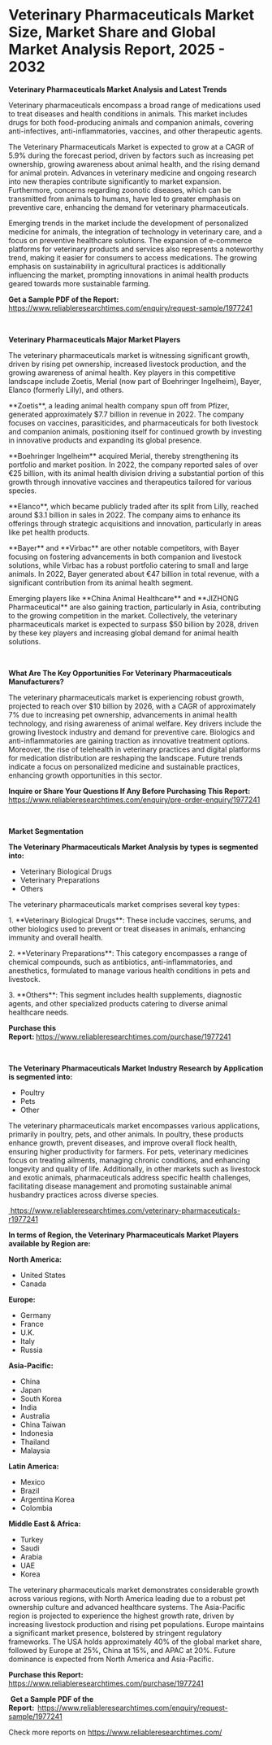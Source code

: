 <p><h1>Veterinary Pharmaceuticals Market Size, Market Share and Global Market Analysis Report, 2025 - 2032</h1></p><p><strong>Veterinary Pharmaceuticals Market Analysis and Latest Trends</strong></p>
<p><p>Veterinary pharmaceuticals encompass a broad range of medications used to treat diseases and health conditions in animals. This market includes drugs for both food-producing animals and companion animals, covering anti-infectives, anti-inflammatories, vaccines, and other therapeutic agents. </p><p>The Veterinary Pharmaceuticals Market is expected to grow at a CAGR of 5.9% during the forecast period, driven by factors such as increasing pet ownership, growing awareness about animal health, and the rising demand for animal protein. Advances in veterinary medicine and ongoing research into new therapies contribute significantly to market expansion. Furthermore, concerns regarding zoonotic diseases, which can be transmitted from animals to humans, have led to greater emphasis on preventive care, enhancing the demand for veterinary pharmaceuticals.</p><p>Emerging trends in the market include the development of personalized medicine for animals, the integration of technology in veterinary care, and a focus on preventive healthcare solutions. The expansion of e-commerce platforms for veterinary products and services also represents a noteworthy trend, making it easier for consumers to access medications. The growing emphasis on sustainability in agricultural practices is additionally influencing the market, prompting innovations in animal health products geared towards more sustainable farming.</p></p>
<p><strong>Get a Sample PDF of the Report:&nbsp;</strong> <a href="https://www.reliableresearchtimes.com/enquiry/request-sample/1977241?utm_campaign=2733&utm_medium=2&utm_source=Github&utm_content=ia&utm_term=08032025&utm_id=veterinary-pharmaceuticals">https://www.reliableresearchtimes.com/enquiry/request-sample/1977241</a></p>
<p>&nbsp;</p>
<p><strong>Veterinary Pharmaceuticals Major Market Players</strong></p>
<p><p>The veterinary pharmaceuticals market is witnessing significant growth, driven by rising pet ownership, increased livestock production, and the growing awareness of animal health. Key players in this competitive landscape include Zoetis, Merial (now part of Boehringer Ingelheim), Bayer, Elanco (formerly Lilly), and others. </p><p>**Zoetis**, a leading animal health company spun off from Pfizer, generated approximately $7.7 billion in revenue in 2022. The company focuses on vaccines, parasiticides, and pharmaceuticals for both livestock and companion animals, positioning itself for continued growth by investing in innovative products and expanding its global presence.</p><p>**Boehringer Ingelheim** acquired Merial, thereby strengthening its portfolio and market position. In 2022, the company reported sales of over €25 billion, with its animal health division driving a substantial portion of this growth through innovative vaccines and therapeutics tailored for various species.</p><p>**Elanco**, which became publicly traded after its split from Lilly, reached around $3.1 billion in sales in 2022. The company aims to enhance its offerings through strategic acquisitions and innovation, particularly in areas like pet health products.</p><p>**Bayer** and **Virbac** are other notable competitors, with Bayer focusing on fostering advancements in both companion and livestock solutions, while Virbac has a robust portfolio catering to small and large animals. In 2022, Bayer generated about €47 billion in total revenue, with a significant contribution from its animal health segment.</p><p>Emerging players like **China Animal Healthcare** and **JIZHONG Pharmaceutical** are also gaining traction, particularly in Asia, contributing to the growing competition in the market. Collectively, the veterinary pharmaceuticals market is expected to surpass $50 billion by 2028, driven by these key players and increasing global demand for animal health solutions.</p></p>
<p>&nbsp;</p>
<p><strong>What Are The Key Opportunities For Veterinary Pharmaceuticals Manufacturers?</strong></p>
<p><p>The veterinary pharmaceuticals market is experiencing robust growth, projected to reach over $10 billion by 2026, with a CAGR of approximately 7% due to increasing pet ownership, advancements in animal health technology, and rising awareness of animal welfare. Key drivers include the growing livestock industry and demand for preventive care. Biologics and anti-inflammatories are gaining traction as innovative treatment options. Moreover, the rise of telehealth in veterinary practices and digital platforms for medication distribution are reshaping the landscape. Future trends indicate a focus on personalized medicine and sustainable practices, enhancing growth opportunities in this sector.</p></p>
<p><strong>Inquire or Share Your Questions If Any Before Purchasing This Report:</strong> <a href="https://www.reliableresearchtimes.com/enquiry/pre-order-enquiry/1977241?utm_campaign=2733&utm_medium=2&utm_source=Github&utm_content=ia&utm_term=08032025&utm_id=veterinary-pharmaceuticals">https://www.reliableresearchtimes.com/enquiry/pre-order-enquiry/1977241</a></p>
<p>&nbsp;</p>
<p><strong>Market Segmentation</strong></p>
<p><strong>The Veterinary Pharmaceuticals Market Analysis by types is segmented into:</strong></p>
<p><ul><li>Veterinary Biological Drugs</li><li>Veterinary Preparations</li><li>Others</li></ul></p>
<p><p>The veterinary pharmaceuticals market comprises several key types: </p><p>1. **Veterinary Biological Drugs**: These include vaccines, serums, and other biologics used to prevent or treat diseases in animals, enhancing immunity and overall health.</p><p>2. **Veterinary Preparations**: This category encompasses a range of chemical compounds, such as antibiotics, anti-inflammatories, and anesthetics, formulated to manage various health conditions in pets and livestock.</p><p>3. **Others**: This segment includes health supplements, diagnostic agents, and other specialized products catering to diverse animal healthcare needs.</p></p>
<p><strong>Purchase this Report:&nbsp;</strong><a href="https://www.reliableresearchtimes.com/purchase/1977241?utm_campaign=2733&utm_medium=2&utm_source=Github&utm_content=ia&utm_term=08032025&utm_id=veterinary-pharmaceuticals">https://www.reliableresearchtimes.com/purchase/1977241</a></p>
<p>&nbsp;</p>
<p><strong>The Veterinary Pharmaceuticals Market Industry Research by Application is segmented into:</strong></p>
<p><ul><li>Poultry</li><li>Pets</li><li>Other</li></ul></p>
<p><p>The veterinary pharmaceuticals market encompasses various applications, primarily in poultry, pets, and other animals. In poultry, these products enhance growth, prevent diseases, and improve overall flock health, ensuring higher productivity for farmers. For pets, veterinary medicines focus on treating ailments, managing chronic conditions, and enhancing longevity and quality of life. Additionally, in other markets such as livestock and exotic animals, pharmaceuticals address specific health challenges, facilitating disease management and promoting sustainable animal husbandry practices across diverse species.</p></p>
<p><a href="https://www.reliableresearchtimes.com/veterinary-pharmaceuticals-r1977241?utm_campaign=2733&utm_medium=2&utm_source=Github&utm_content=ia&utm_term=08032025&utm_id=veterinary-pharmaceuticals">&nbsp;https://www.reliableresearchtimes.com/veterinary-pharmaceuticals-r1977241</a></p>
<p><strong>In terms of Region, the Veterinary Pharmaceuticals Market Players available by Region are:</strong></p>
<p>
    <p> <strong> North America: </strong>
        <ul>
            <li>United States</li>
            <li>Canada</li>
        </ul>
        </p> 
    <p> <strong> Europe: </strong>
        <ul>
            <li>Germany</li>
            <li>France</li>
            <li>U.K.</li>
            <li>Italy</li>
            <li>Russia</li>
        </ul>
        </p> 
    <p> <strong> Asia-Pacific: </strong>
        <ul>
            <li>China</li>
            <li>Japan</li>
            <li>South Korea</li>
            <li>India</li>
            <li>Australia</li>
            <li>China Taiwan</li>
            <li>Indonesia</li>
            <li>Thailand</li>
            <li>Malaysia</li>
        </ul>
        </p> 
    <p> <strong> Latin America: </strong>
        <ul>
            <li>Mexico</li>
            <li>Brazil</li>
            <li>Argentina Korea</li>
            <li>Colombia</li>
        </ul>
        </p> 
    <p> <strong> Middle East & Africa: </strong>
        <ul>
            <li>Turkey</li>
            <li>Saudi</li>
            <li>Arabia</li>
            <li>UAE</li>
            <li>Korea</li>
        </ul>
    </p>
    </p>
<p><p>The veterinary pharmaceuticals market demonstrates considerable growth across various regions, with North America leading due to a robust pet ownership culture and advanced healthcare systems. The Asia-Pacific region is projected to experience the highest growth rate, driven by increasing livestock production and rising pet populations. Europe maintains a significant market presence, bolstered by stringent regulatory frameworks. The USA holds approximately 40% of the global market share, followed by Europe at 25%, China at 15%, and APAC at 20%. Future dominance is expected from North America and Asia-Pacific.</p></p>
<p><strong>Purchase this Report: </strong><a href="https://www.reliableresearchtimes.com/purchase/1977241?utm_campaign=2733&utm_medium=2&utm_source=Github&utm_content=ia&utm_term=08032025&utm_id=veterinary-pharmaceuticals">https://www.reliableresearchtimes.com/purchase/1977241</a></p>
<p>&nbsp;<strong>Get a Sample PDF of the Report:&nbsp;&nbsp;</strong><a href="https://www.reliableresearchtimes.com/enquiry/request-sample/1977241?utm_campaign=2733&utm_medium=2&utm_source=Github&utm_content=ia&utm_term=08032025&utm_id=veterinary-pharmaceuticals">https://www.reliableresearchtimes.com/enquiry/request-sample/1977241</a></p>
<p><strong></strong></p>
<p>Check more reports on <a href="https://www.reliableresearchtimes.com/?utm_campaign=2733&utm_medium=2&utm_source=Github&utm_content=ia&utm_term=08032025&utm_id=veterinary-pharmaceuticals">https://www.reliableresearchtimes.com/</a></p>